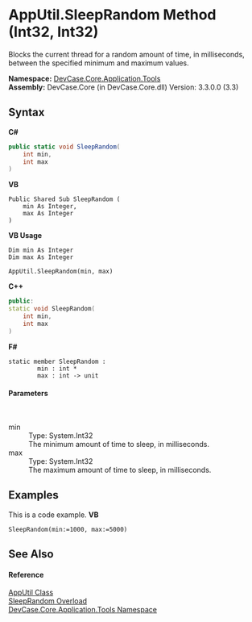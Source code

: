 # AppUtil.SleepRandom Method (Int32, Int32)
 

Blocks the current thread for a random amount of time, in milliseconds, between the specified minimum and maximum values.

**Namespace:**&nbsp;<a href="N_DevCase_Core_Application_Tools">DevCase.Core.Application.Tools</a><br />**Assembly:**&nbsp;DevCase.Core (in DevCase.Core.dll) Version: 3.3.0.0 (3.3)

## Syntax

**C#**<br />
``` C#
public static void SleepRandom(
	int min,
	int max
)
```

**VB**<br />
``` VB
Public Shared Sub SleepRandom ( 
	min As Integer,
	max As Integer
)
```

**VB Usage**<br />
``` VB Usage
Dim min As Integer
Dim max As Integer

AppUtil.SleepRandom(min, max)
```

**C++**<br />
``` C++
public:
static void SleepRandom(
	int min, 
	int max
)
```

**F#**<br />
``` F#
static member SleepRandom : 
        min : int * 
        max : int -> unit 

```


#### Parameters
&nbsp;<dl><dt>min</dt><dd>Type: System.Int32<br />The minimum amount of time to sleep, in milliseconds.</dd><dt>max</dt><dd>Type: System.Int32<br />The maximum amount of time to sleep, in milliseconds.</dd></dl>

## Examples
This is a code example. 
**VB**<br />
``` VB
SleepRandom(min:=1000, max:=5000)
```


## See Also


#### Reference
<a href="T_DevCase_Core_Application_Tools_AppUtil">AppUtil Class</a><br /><a href="Overload_DevCase_Core_Application_Tools_AppUtil_SleepRandom">SleepRandom Overload</a><br /><a href="N_DevCase_Core_Application_Tools">DevCase.Core.Application.Tools Namespace</a><br />
